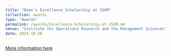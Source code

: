 ```yaml
---
title: "Dean’s Excellence Scholarship at JSOM"
collection: awards
type: "Awards"
permalink: /awards/Excellence-Scholarship-at-JSOM.md
venue: "Institute for Operations Research and the Management Sciences"
date: 2024-10-20  
---
```


[More information here](https://meetings.informs.org/wordpress/seattle2024/)
